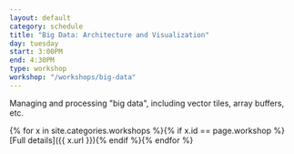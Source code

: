 ```yaml
---
layout: default
category: schedule
title: "Big Data: Architecture and Visualization"
day: tuesday
start: 3:00PM
end: 4:30PM
type: workshop
workshop: "/workshops/big-data"
---
```


Managing and processing "big data", including vector tiles, array buffers, etc.

{% for x in site.categories.workshops %}{% if x.id == page.workshop %}[Full details]({{ x.url }}){% endif %}{% endfor %}
